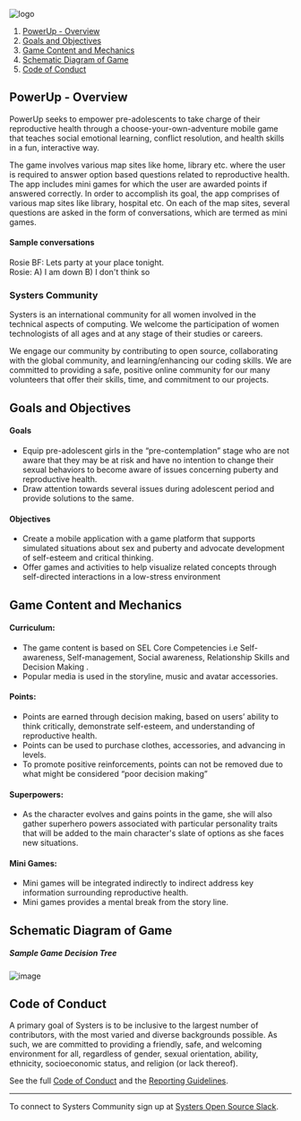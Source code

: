 ![logo](https://user-images.githubusercontent.com/24268711/33803115-e8dfded4-ddad-11e7-92f6-973ce0659488.png)
1. <a href="#overview">PowerUp - Overview</a>
2. <a href="#goals">Goals and Objectives</a>
3. <a href="#mechanics">Game Content and Mechanics</a>
4. <a href="#diagram">Schematic Diagram of Game</a>
5. <a href="#code">Code of Conduct</a>

<a name="overview" />

## PowerUp - Overview  

PowerUp seeks to empower pre-adolescents to take charge of their reproductive health through a choose-your-own-adventure mobile game that teaches social emotional learning, conflict resolution, and health skills in a fun, interactive way.   

The game involves various map sites like home, library etc. where the user is required to answer option based questions related to reproductive health. The app includes mini games for which the user are awarded points if answered correctly. In order to accomplish its goal, the app comprises of various map sites like library, hospital etc. On each of the map sites, several questions are asked in the form of conversations, which are termed as mini games.

#### Sample conversations
Rosie BF: Lets party at your place tonight.   
Rosie: A) I am down       B) I don't think so 

### Systers Community
Systers is an international community for all women involved in the technical aspects of computing. We welcome the participation of women technologists of all ages and at any stage of their studies or careers.  

We engage our community by contributing to open source, collaborating with the global community, and learning/enhancing our coding skills.  We are committed to providing a safe, positive online community for our many volunteers that offer their skills, time, and commitment to our projects.

<a name="goals" />

## Goals and Objectives

#### Goals
* Equip pre-adolescent girls in the “pre-contemplation” stage who are not aware that they may be at risk and have no intention to change their sexual behaviors to become aware of issues concerning puberty and reproductive health.
* Draw attention towards several issues during adolescent period and provide solutions to the same.

#### Objectives
* Create a mobile application with a game platform that supports simulated situations about sex and puberty and advocate development of self-esteem and critical thinking.
* Offer games and activities to help visualize related concepts through self-directed interactions in a low-stress environment

<a name="mechanics" />

## Game Content and Mechanics 
#### Curriculum:
* The game content is based on SEL Core Competencies i.e Self-awareness, Self-management, Social awareness, Relationship Skills and Decision Making . 
* Popular media is used in the storyline, music and avatar accessories.

#### Points:
* Points are earned through decision making, based on users’ ability to think critically, demonstrate self-esteem, and understanding of reproductive health.
* Points can be used to purchase clothes, accessories, and advancing in levels.
* To promote positive reinforcements, points can not be removed due to what 
might be considered “poor decision making” 

#### Superpowers:
* As the character evolves and gains points in the game, she will also gather superhero powers associated with particular personality traits that will be added to the main character's slate of options as she faces new situations.

#### Mini Games: 
* Mini games will be integrated indirectly to indirect address key information surrounding reproductive health.
* Mini games provides a mental break from the story line.

<a name="diagram" />

## Schematic Diagram of Game
	
##### Sample Game Decision Tree 

![image](https://user-images.githubusercontent.com/24268711/33802948-ceeca5f6-dda9-11e7-8aed-4118831158cd.png)

<a name="code" />

## Code of Conduct
A primary goal of Systers is to be inclusive to the largest number of contributors, with the most varied and diverse backgrounds possible. As such, we are committed to providing a friendly, safe, and welcoming environment for all, regardless of gender, sexual orientation, ability, ethnicity, socioeconomic status, and religion (or lack thereof).

See the full [Code of Conduct](https://github.com/systers/powerup-iOS/blob/master/code_of_conduct.md) and the [Reporting Guidelines](https://github.com/systers/powerup-iOS/blob/master/reporting_guidelines.md).

***

To connect to Systers Community sign up at  [Systers Open Source Slack](http://systers.io/slack-systers-opensource/).


		


				
			
		
		
				
			
		






